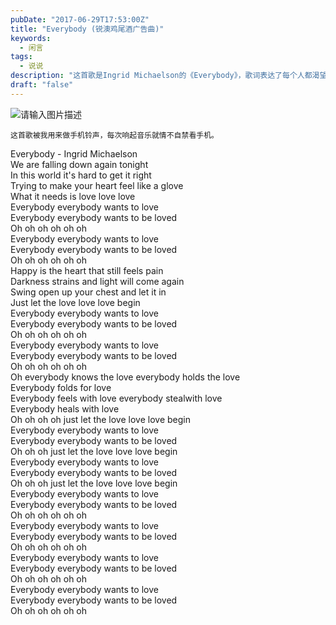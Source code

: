 ```yaml
---
pubDate: "2017-06-29T17:53:00Z"
title: "Everybody (锐澳鸡尾酒广告曲)"
keywords:
  - 闲言
tags:
  - 说说
description: "这首歌是Ingrid Michaelson的《Everybody》，歌词表达了每个人都渴望爱和被爱的心情。歌曲以轻快的旋律和积极向上的歌词展现了爱的力量，让人感受到幸福和温暖。"
draft: "false"
---
```


<img src="https://y.gtimg.cn/music/photo_new/T002R300x300M000004ck5kq1wzwuI.jpg?max_age=2592000" alt="请输入图片描述" title="请输入图片描述"></p><pre><code>这首歌被我用来做手机铃声，每次响起音乐就情不自禁看手机。
</code></pre><p>Everybody - Ingrid Michaelson<br />We are falling down again tonight<br />In this world it's hard to get it right<br />Trying to make your heart feel like a glove<br />What it needs is love love love<br />Everybody everybody wants to love<br />Everybody everybody wants to be loved<br />Oh oh oh oh oh oh<br />Everybody everybody wants to love<br />Everybody everybody wants to be loved<br />Oh oh oh oh oh oh<br />Happy is the heart that still feels pain<br />Darkness strains and light will come again<br />Swing open up your chest and let it in<br />Just let the love love love begin<br />Everybody everybody wants to love<br />Everybody everybody wants to be loved<br />Oh oh oh oh oh oh<br />Everybody everybody wants to love<br />Everybody everybody wants to be loved<br />Oh oh oh oh oh oh<br />Oh everybody knows the love everybody holds the love<br />Everybody folds for love<br />Everybody feels with love everybody stealwith love<br />Everybody heals with love<br />Oh oh oh oh just let the love love love begin<br />Everybody everybody wants to love<br />Everybody everybody wants to be loved<br />Oh oh oh just let the love love love begin<br />Everybody everybody wants to love<br />Everybody everybody wants to be loved<br />Oh oh oh just let the love love love begin<br />Everybody everybody wants to love<br />Everybody everybody wants to be loved<br />Oh oh oh oh oh oh<br />Everybody everybody wants to love<br />Everybody everybody wants to be loved<br />Oh oh oh oh oh oh<br />Everybody everybody wants to love<br />Everybody everybody wants to be loved<br />Oh oh oh oh oh oh<br />Everybody everybody wants to love<br />Everybody everybody wants to be loved<br />Oh oh oh oh oh oh</p>